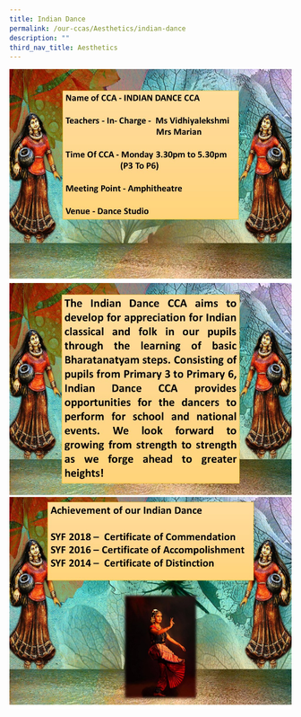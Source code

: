 ```yaml
---
title: Indian Dance
permalink: /our-ccas/Aesthetics/indian-dance
description: ""
third_nav_title: Aesthetics
---
```

![](/images/indian%20dance%201.jpg)
![](/images/indian%20dance%202.jpg)
![](/images/indian%20dance%203.jpg)